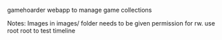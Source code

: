 gamehoarder webapp to manage game collections

Notes:
Images in images/ folder needs to be given permission for rw.
use root root to test timeline
